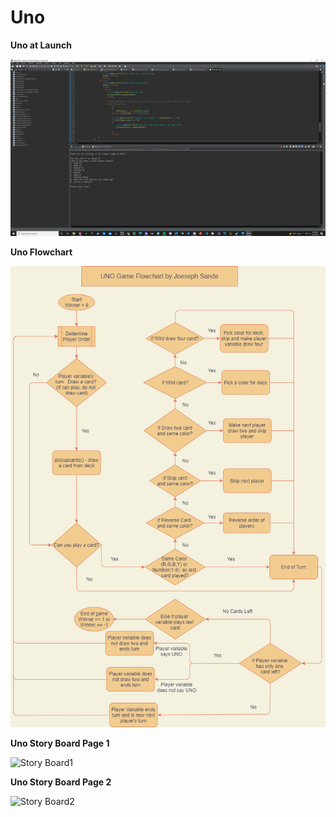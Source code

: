 # Uno

**Uno at Launch**

![Uno Launch](UnoLaunch.png)

**Uno Flowchart**

![Uno Flowchart](UNO%20Game%20Updated%20Flowchart.png)

**Uno Story Board Page 1**

![Story Board1]()

**Uno Story Board Page 2**

![Story Board2]()

